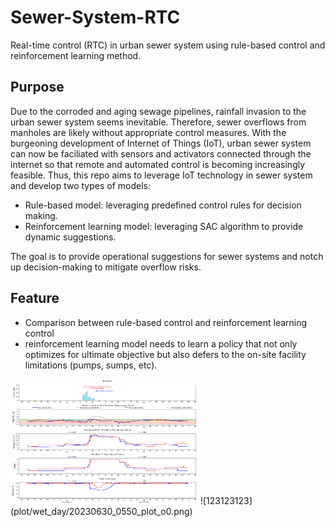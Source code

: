 # Sewer-System-RTC

Real-time control (RTC) in urban sewer system using rule-based control and reinforcement learning method.

## **Purpose**
Due to the corroded and aging sewage pipelines, rainfall invasion to the urban sewer system seems inevitable. Therefore, sewer overflows from manholes are likely without appropriate control measures. With the burgeoning development of Internet of Things (IoT), urban sewer system can now be faciliated with sensors and activators connected through the internet so that remote and automated control is becoming increasingly feasible. Thus, this repo aims to leverage IoT technology in sewer system and develop two types of models:
- Rule-based model: leveraging predefined control rules for decision making.
- Reinforcement learning model: leveraging SAC algorithm to provide dynamic suggestions.
  
The goal is to provide operational suggestions for sewer systems and notch up decision-making to mitigate overflow risks.

## **Feature**
- Comparison between rule-based control and reinforcement learning control
- reinforcement learning model needs to learn a policy that not only optimizes for ultimate objective but also defers to the on-site facility limitations (pumps, sumps, etc).

<img src="plot/wet_day/20230630_0550_plot_o0.png" alt="替代文字" width="300" height="200"/>
![123123123](plot/wet_day/20230630_0550_plot_o0.png)
  
